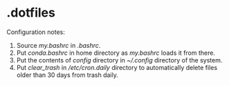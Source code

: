 # .dotfiles

Configuration notes:

1. Source *my.bashrc* in *.bashrc*.
2. Put *conda.bashrc* in home directory as *my.bashrc* loads it from there.
3. Put the contents of *config* directory in *~/.config* directory of the system.
4. Put *clear_trash* in */etc/cron.daily* directory to automatically delete files older than 30 days from trash daily.
